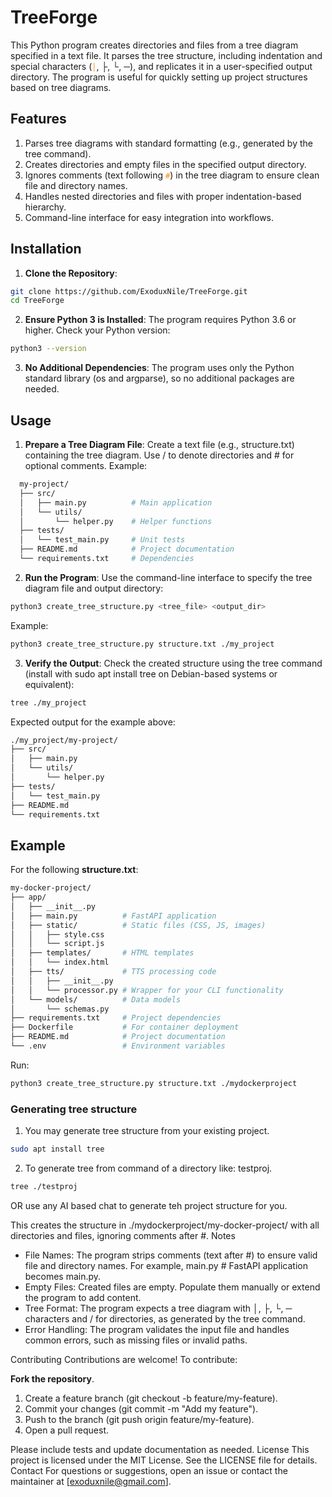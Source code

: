 # TreeForge

This Python program creates directories and files from a tree diagram specified in a text file. It parses the tree structure, including indentation and special characters (<code style="color : darkorange">│</code>, ├, └, ─), and replicates it in a user-specified output directory. The program is useful for quickly setting up project structures based on tree diagrams.

## Features

1. Parses tree diagrams with standard formatting (e.g., generated by the tree command).
2. Creates directories and empty files in the specified output directory.
3. Ignores comments (text following <code style="color : darkorange">#</code>) in the tree diagram to ensure clean file and directory names.
4. Handles nested directories and files with proper indentation-based hierarchy.
5. Command-line interface for easy integration into workflows.

## Installation

1.  **Clone the Repository**:
```bash
git clone https://github.com/ExoduxNile/TreeForge.git
cd TreeForge
```
2.  **Ensure Python 3 is Installed**: The program requires Python 3.6 or higher. Check your Python version:
```bash
python3 --version
```
3.  **No Additional Dependencies**: The program uses only the Python standard library (os and argparse), so no additional packages are needed.

## Usage

1.  **Prepare a Tree Diagram File**: Create a text file (e.g., structure.txt) containing the tree diagram. Use / to denote directories and # for optional comments. Example:
```bash
  my-project/
  ├── src/
  │   ├── main.py          # Main application
  │   └── utils/
  │       └── helper.py    # Helper functions
  ├── tests/
  │   └── test_main.py     # Unit tests
  ├── README.md            # Project documentation
  └── requirements.txt     # Dependencies
```

2.  **Run the Program**: Use the command-line interface to specify the tree diagram file and output directory:
```bash
python3 create_tree_structure.py <tree_file> <output_dir>
```
Example:
```bash
python3 create_tree_structure.py structure.txt ./my_project
```

3.  **Verify the Output**: Check the created structure using the tree command (install with sudo apt install tree on Debian-based systems or equivalent):
```bash
tree ./my_project
```
Expected output for the example above:
  ```bash
  ./my_project/my-project/
  ├── src/
  │   ├── main.py
  │   └── utils/
  │       └── helper.py
  ├── tests/
  │   └── test_main.py
  ├── README.md
  └── requirements.txt
```
## Example
For the following **structure.txt**:
  ```bash
  my-docker-project/
  ├── app/
  │   ├── __init__.py
  │   ├── main.py          # FastAPI application
  │   ├── static/          # Static files (CSS, JS, images)
  │   │   ├── style.css
  │   │   └── script.js
  │   ├── templates/       # HTML templates
  │   │   └── index.html
  │   ├── tts/             # TTS processing code
  │   │   ├── __init__.py
  │   │   └── processor.py # Wrapper for your CLI functionality
  │   └── models/          # Data models
  │       └── schemas.py
  ├── requirements.txt     # Project dependencies
  ├── Dockerfile           # For container deployment
  ├── README.md            # Project documentation
  └── .env                 # Environment variables
  ```

Run:
```bash
python3 create_tree_structure.py structure.txt ./mydockerproject
```
### Generating tree structure
1.  You may generate tree structure from your existing project.
```bash
sudo apt install tree
```
2.  To generate tree from command of a directory like: testproj.
```bash
tree ./testproj
```
OR use any AI based chat to generate teh project structure for you.

This creates the structure in ./mydockerproject/my-docker-project/ with all directories and files, ignoring comments after #.
Notes

*  File Names: The program strips comments (text after #) to ensure valid file and directory names. For example, main.py # FastAPI application becomes main.py.
*  Empty Files: Created files are empty. Populate them manually or extend the program to add content.
*  Tree Format: The program expects a tree diagram with │, ├, └, ─ characters and / for directories, as generated by the tree command.
*  Error Handling: The program validates the input file and handles common errors, such as missing files or invalid paths.

Contributing
Contributions are welcome! To contribute:

**Fork the repository**.
1.  Create a feature branch (git checkout -b feature/my-feature).
2.  Commit your changes (git commit -m "Add my feature").
3.  Push to the branch (git push origin feature/my-feature).
4.  Open a pull request.

Please include tests and update documentation as needed.
License
This project is licensed under the MIT License. See the LICENSE file for details.
Contact
For questions or suggestions, open an issue or contact the maintainer at [exoduxnile@gmail.com].
